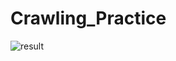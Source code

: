 # Crawling_Practice
![result](https://github.com/eodhlwjr97/Crawling_Practice/assets/99021614/645ffc88-8938-42c0-b640-4f424f82b5f9)
